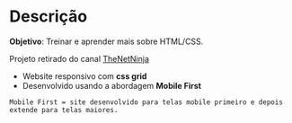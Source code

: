# Descrição

**Objetivo**: Treinar e aprender mais sobre HTML/CSS.

Projeto retirado do canal [TheNetNinja](https://www.youtube.com/playlist?list=PL4cUxeGkcC9hH1tAjyUPZPjbj-7s200a4 "Clique e acesse agora!") 
- Website responsivo com **css grid**
- Desenvolvido usando a abordagem **Mobile First** 

`Mobile First = site desenvolvido para telas mobile primeiro e depois extende para telas maiores.`
